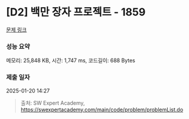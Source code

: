 # [D2] 백만 장자 프로젝트 - 1859 

[문제 링크](https://swexpertacademy.com/main/code/problem/problemDetail.do?contestProbId=AV5LrsUaDxcDFAXc) 

### 성능 요약

메모리: 25,848 KB, 시간: 1,747 ms, 코드길이: 688 Bytes

### 제출 일자

2025-01-20 14:27



> 출처: SW Expert Academy, https://swexpertacademy.com/main/code/problem/problemList.do